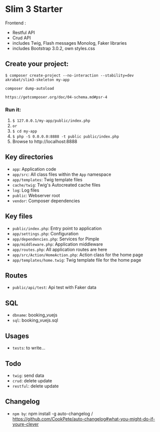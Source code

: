 # Slim 3 Starter

Frontend : 
- Restful API
- Crud API
- includes Twig, Flash messages Monolog, Faker libraries
- includes Bootstrap 3.0.2, own styles.css

## Create your project:

    $ composer create-project --no-interaction --stability=dev akrabat/slim3-skeleton my-app

    composer dump-autoload

    https://getcomposer.org/doc/04-schema.md#psr-4

### Run it:

1. `$ 127.0.0.1/my-app/public/index.php`
2. `or`
3. `$ cd my-app`
4. `$ php -S 0.0.0.0:8888 -t public public/index.php`
5. Browse to http://localhost:8888

## Key directories

* `app`: Application code
* `app/src`: All class files within the `App` namespace
* `app/templates`: Twig template files
* `cache/twig`: Twig's Autocreated cache files
* `log`: Log files
* `public`: Webserver root
* `vendor`: Composer dependencies

## Key files

* `public/index.php`: Entry point to application
* `app/settings.php`: Configuration
* `app/dependencies.php`: Services for Pimple
* `app/middleware.php`: Application middleware
* `app/routes.php`: All application routes are here
* `app/src/Action/HomeAction.php`: Action class for the home page
* `app/templates/home.twig`: Twig template file for the home page

## Routes

* `public/api/test`: Api test with Faker data

## SQL

* `dbname`: booking_vuejs
* `sql`: booking_vuejs.sql

## Usages
* `tests`: to write...

## Todo

* `twig`: send data
* `crud`: delete update
* `restful`: delete update

## Changelog

* `npm by`: npm install -g auto-changelog / https://github.com/CookPete/auto-changelog#what-you-might-do-if-youre-clever

